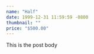 ```yaml
---
name: "Half"
date: 1999-12-31 11:59:59 -0800
thumbnail: ""
price: "$500.00"
---
```


This is the post body
